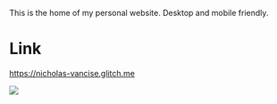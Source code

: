 This is the home of my personal website. Desktop and mobile friendly.

# Link
https://nicholas-vancise.glitch.me

![](website.gif)